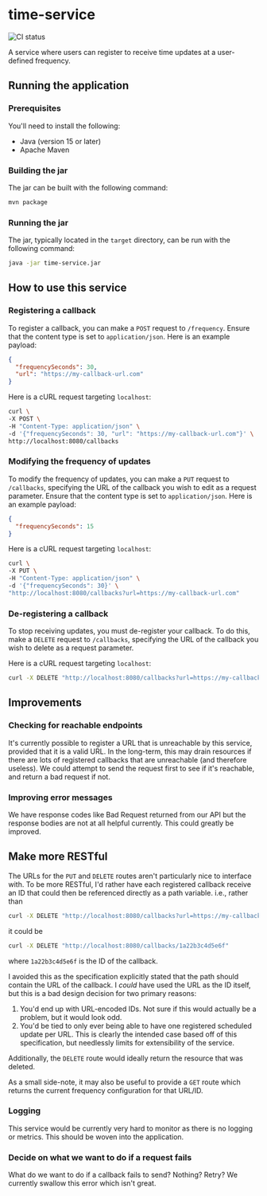 # time-service
![CI status](https://github.com/RichardInnocent/time-service/workflows/ci/badge.svg)

A service where users can register to receive time updates at a user-defined frequency.

## Running the application

### Prerequisites
You'll need to install the following:
- Java (version 15 or later)
- Apache Maven

### Building the jar
The jar can be built with the following command:
```bash
mvn package
```

### Running the jar
The jar, typically located in the `target` directory, can be run with the following command:
```bash
java -jar time-service.jar
```

## How to use this service

### Registering a callback
To register a callback, you can make a `POST` request to `/frequency`. Ensure that the content type
is set to `application/json`. Here is an example payload:
```json
{
  "frequencySeconds": 30,
  "url": "https://my-callback-url.com"
}
```

Here is a cURL request targeting `localhost`:

```bash
curl \
-X POST \
-H "Content-Type: application/json" \
-d '{"frequencySeconds": 30, "url": "https://my-callback-url.com"}' \
http://localhost:8080/callbacks
```

### Modifying the frequency of updates
To modify the frequency of updates, you can make a `PUT` request to `/callbacks`, specifying the URL
of the callback you wish to edit as a request parameter. Ensure that the content type is set to
`application/json`. Here is an example payload:
```json
{
  "frequencySeconds": 15
}
```

Here is a cURL request targeting `localhost`:

```bash
curl \
-X PUT \
-H "Content-Type: application/json" \
-d '{"frequencySeconds": 30}' \
"http://localhost:8080/callbacks?url=https://my-callback-url.com"
```

### De-registering a callback
To stop receiving updates, you must de-register your callback. To do this, make a `DELETE` request
to `/callbacks`, specifying the URL of the callback you wish to delete as a request parameter.

Here is a cURL request targeting `localhost`:

```bash
curl -X DELETE "http://localhost:8080/callbacks?url=https://my-callback-url.com"
```

## Improvements

### Checking for reachable endpoints
It's currently possible to register a URL that is  unreachable by this service, provided that it is
a valid URL. In the long-term, this may drain resources if there are lots of registered callbacks
that are unreachable (and therefore useless). We could attempt to send the request first to see if
it's reachable, and return a bad request if not.

### Improving error messages
We have response codes like Bad Request returned from our API but the response bodies are not at all
helpful currently. This could greatly be improved.

## Make more RESTful
The URLs for the `PUT` and `DELETE` routes aren't particularly nice to interface with. To be more
RESTful, I'd rather have each registered callback receive an ID that could then be referenced
directly as a path variable. i.e., rather than
```bash
curl -X DELETE "http://localhost:8080/callbacks?url=https://my-callback-url.com"
```

it could be
```bash
curl -X DELETE "http://localhost:8080/callbacks/1a22b3c4d5e6f"
```
where `1a22b3c4d5e6f` is the ID of the callback.

I avoided this as the specification explicitly stated that the path should contain the URL of the
callback. I _could_ have used the URL as the ID itself, but this is a bad design decision for two
primary reasons:
1. You'd end up with URL-encoded IDs. Not sure if this would actually be a problem, but it would
look odd.
2. You'd be tied to only ever being able to have one registered scheduled update per URL. This is
clearly the intended case based off of this specification, but needlessly limits for extensibility
of the service.

Additionally, the `DELETE` route would ideally return the resource that was deleted.

As a small side-note, it may also be useful to provide a `GET` route which returns the current
frequency configuration for that URL/ID.

### Logging
This service would be currently very hard to monitor as there is no logging or metrics. This should
be woven into the application.

### Decide on what we want to do if a request fails
What do we want to do if a callback fails to send? Nothing? Retry? We currently swallow this error
which isn't great.
